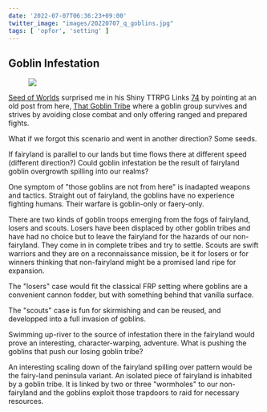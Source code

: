 ```yaml
---
date: '2022-07-07T06:36:23+09:00'
twitter_image: "images/20220707_q_goblins.jpg"
tags: [ 'opfor', 'setting' ]
---
```


## Goblin Infestation

<figure class="right largestt">
<a href="https://en.wikipedia.org/wiki/That_Time_I_Got_Reincarnated_as_a_Slime"><img src="images/20220707_goblins.jpg" loading="lazy" /></a>
<figcaption>
</figcaption>
</figure>

[Seed of Worlds](https://seedofworlds.blogspot.com) surprised me in his Shiny TTRPG Links [74](https://seedofworlds.blogspot.com/2022/06/shiny-ttrpg-links-74.html) by pointing at an old post from here, [That Goblin Tribe](20201126.html?f=goblin_infestation&t=That_Goblin_Tribe) where a goblin group survives and strives by avoiding close combat and only offering ranged and prepared fights.

What if we forgot this scenario and went in another direction? Some seeds.

If fairyland is parallel to our lands but time flows there at different speed (different direction?) Could goblin infestation be the result of fairyland goblin overgrowth spilling into our realms?

One symptom of "those goblins are not from here" is inadapted weapons and tactics. Straight out of fairyland, the goblins have no experience fighting humans. Their warfare is goblin-only or faery-only.

There are two kinds of goblin troops emerging from the fogs of fairyland, losers and scouts. Losers have been displaced by other goblin tribes and have had no choice but to leave the fairyland for the hazards of our non-fairyland. They come in in complete tribes and try to settle. Scouts are swift warriors and they are on a reconnaissance mission, be it for losers or for winners thinking that non-fairyland might be a promised land ripe for expansion.

The "losers" case would fit the classical FRP setting where goblins are a convenient cannon fodder, but with something behind that vanilla surface.

The "scouts" case is fun for skirmishing and can be reused, and developped into a full invasion of goblins.

Swimming up-river to the source of infestation there in the fairyland would prove an interesting, character-warping, adventure. What is pushing the goblins that push our losing goblin tribe?

An interesting scaling down of the fairyland spilling over pattern would be the fairy-land peninsula variant. An isolated piece of fairyland is inhabited by a goblin tribe. It is linked by two or three "wormholes" to our non-fairyland and the goblins exploit those trapdoors to raid for necessary resources.

